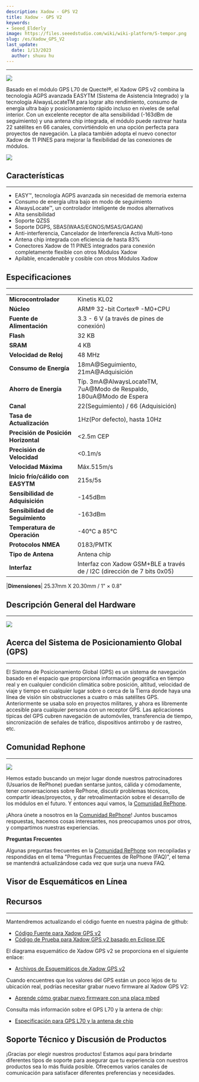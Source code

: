 ```yaml
---
description: Xadow - GPS V2
title: Xadow - GPS V2
keywords:
- Seeed_Elderly
image: https://files.seeedstudio.com/wiki/wiki-platform/S-tempor.png
slug: /es/Xadow_GPS_V2
last_update:
  date: 1/13/2023
  author: shuxu hu
---
```


---
![](https://files.seeedstudio.com/wiki/Xadow_GPS_V2/images/Xadow_GPS_v2.JPG)

Basado en el módulo GPS L70 de Quectel®, el Xadow GPS v2 combina la tecnología AGPS avanzada EASYTM (Sistema de Asistencia Integrado) y la tecnología AlwaysLocateTM para lograr alto rendimiento, consumo de energía ultra bajo y posicionamiento rápido incluso en niveles de señal interior. Con un excelente receptor de alta sensibilidad (-163dBm de seguimiento) y una antena chip integrada, el módulo puede rastrear hasta 22 satélites en 66 canales, convirtiéndolo en una opción perfecta para proyectos de navegación. La placa también adopta el nuevo conector Xadow de 11 PINES para mejorar la flexibilidad de las conexiones de módulos.

[![](https://files.seeedstudio.com/wiki/Xadow_GPS_V2/images/300px-Get_One_Now_Banner.png)](https://www.seeedstudio.com/Xadow-GPS-v2-p-2557.html)

## Características
---

- EASY™, tecnología AGPS avanzada sin necesidad de memoria externa
- Consumo de energía ultra bajo en modo de seguimiento
- AlwaysLocate™, un controlador inteligente de modos alternativos
- Alta sensibilidad
- Soporte QZSS
- Soporte DGPS, SBAS(WAAS/EGNOS/MSAS/GAGAN)
- Anti-interferencia, Cancelador de Interferencia Activa Multi-tono
- Antena chip integrada con eficiencia de hasta 83%
- Conectores Xadow de 11 PINES integrados para conexión completamente flexible con otros Módulos Xadow
- Apilable, encadenable y cosible con otros Módulos Xadow

## Especificaciones
---

|||
|---|---|
|**Microcontrolador**|	Kinetis KL02|
|**Núcleo**|	ARM® 32-bit Cortex® -M0+CPU|
|**Fuente de Alimentación**	|3.3 - 6 V (a través de pines de conexión)|
|**Flash**|	32 KB|
|**SRAM**|	4 KB|
|**Velocidad de Reloj**|	48 MHz|
|**Consumo de Energía**	|18mA@Seguimiento, 21mA@Adquisición|
|**Ahorro de Energía**|	Típ. 3mA@AlwaysLocateTM, 7uA@Modo de Respaldo, 180uA@Modo de Espera|
|**Canal**|	22(Seguimiento) / 66 (Adquisición)|
|**Tasa de Actualización**|	1Hz(Por defecto), hasta 10Hz|
|**Precisión de Posición Horizontal**|	&lt;2.5m CEP|
|**Precisión de Velocidad**|	&lt;0.1m/s|
|**Velocidad Máxima**|	Máx.515m/s|
|**Inicio frío/cálido con EASYTM**|215s/5s|
|**Sensibilidad de Adquisición**|-145dBm|
|**Sensibilidad de Seguimiento**|	-163dBm|
|**Temperatura de Operación**|-40℃ a 85℃|
|**Protocolos	NMEA**|0183/PMTK|
|**Tipo de Antena**|	Antena chip|
|**Interfaz**|	Interfaz con Xadow GSM+BLE a través de / I2C (dirección de 7 bits 0x05)|

|**Dimensiones**|	25.37mm X 20.30mm / 1" × 0.8"

## Descripción General del Hardware
---
![](https://files.seeedstudio.com/wiki/Xadow_GPS_V2/images/Xadow_GPS_v2.png)

## Acerca del Sistema de Posicionamiento Global (GPS)
---
El Sistema de Posicionamiento Global (GPS) es un sistema de navegación basado en el espacio que proporciona información geográfica en tiempo real y en cualquier condición climática sobre posición, altitud, velocidad de viaje y tiempo en cualquier lugar sobre o cerca de la Tierra donde haya una línea de visión sin obstrucciones a cuatro o más satélites GPS. Anteriormente se usaba solo en proyectos militares, y ahora es libremente accesible para cualquier persona con un receptor GPS. Las aplicaciones típicas del GPS cubren navegación de automóviles, transferencia de tiempo, sincronización de señales de tráfico, dispositivos antirrobo y de rastreo, etc.

## Comunidad Rephone
---
[![](https://files.seeedstudio.com/wiki/Xadow_GPS_V2/images/300px-RePhone_Community-2.png)](https://community.seeedstudio.com/discover.html?t=RePhone)

Hemos estado buscando un mejor lugar donde nuestros patrocinadores (Usuarios de RePhone) puedan sentarse juntos, cálida y cómodamente, tener conversaciones sobre RePhone, discutir problemas técnicos, compartir ideas/proyectos, y dar retroalimentación sobre el desarrollo de los módulos en el futuro. Y entonces aquí vamos, la [Comunidad RePhone](https://community.seeedstudio.com/discover.html?t=RePhone).

¡Ahora únete a nosotros en la [Comunidad RePhone](https://community.seeedstudio.com/discover.html?t=RePhone)! Juntos buscamos respuestas, hacemos cosas interesantes, nos preocupamos unos por otros, y compartimos nuestras experiencias.

**Preguntas Frecuentes**

Algunas preguntas frecuentes en la [Comunidad RePhone](https://community.seeedstudio.com/discover.html?t=RePhone) son recopiladas y respondidas en el tema "Preguntas Frecuentes de RePhone (FAQ)", el tema se mantendrá actualizándose cada vez que surja una nueva FAQ.


## Visor de Esquemáticos en Línea

<div className="altium-ecad-viewer" data-project-src="https://files.seeedstudio.com/wiki/Xadow_GPS_V2/resources/202000729_PCBA%3BXadow%20GPS%20v2.1_schemic%20file.zip" style={{borderRadius: '0px 0px 4px 4px', height: 500, borderStyle: 'solid', borderWidth: 1, borderColor: 'rgb(241, 241, 241)', overflow: 'hidden', maxWidth: 1280, maxHeight: 700, boxSizing: 'border-box'}}></div>


## Recursos
---
Mantendremos actualizando el código fuente en nuestra página de github:

- [Código Fuente para Xadow GPS v2](https://github.com/WayenWeng/Xadow_GPS_v2/)
- [Código de Prueba para Xadow GPS v2 basado en Eclipse IDE](https://github.com/WayenWeng/Xadow_GPS_v2_test/)

El diagrama esquemático de Xadow GPS v2 se proporciona en el siguiente enlace:

- [Archivos de Esquemáticos de Xadow GPS v2](https://files.seeedstudio.com/wiki/Xadow_GPS_V2/resources/202000729_PCBA%3BXadow%20GPS%20v2.1_schemic%20file.zip)

Cuando encuentres que los valores del GPS están un poco lejos de tu ubicación real, podrías necesitar grabar nuevo firmware al Xadow GPS V2:

- [Aprende cómo grabar nuevo firmware con una placa mbed](https://files.seeedstudio.com/wiki/Xadow_GPS_V2/resources/Burn_to_Xadow_modules.zip)

Consulta más información sobre el GPS L70 y la antena de chip:

- [Especificación para GPS L70 y la antena de chip](https://files.seeedstudio.com/wiki/Xadow_GPS_V2/resources/GPS_L70_%26_Chip_Antenna.rar)

## Soporte Técnico y Discusión de Productos

¡Gracias por elegir nuestros productos! Estamos aquí para brindarte diferentes tipos de soporte para asegurar que tu experiencia con nuestros productos sea lo más fluida posible. Ofrecemos varios canales de comunicación para satisfacer diferentes preferencias y necesidades.

<div class="button_tech_support_container">
<a href="https://forum.seeedstudio.com/" class="button_forum"></a> 
<a href="https://www.seeedstudio.com/contacts" class="button_email"></a>
</div>

<div class="button_tech_support_container">
<a href="https://discord.gg/eWkprNDMU7" class="button_discord"></a> 
<a href="https://github.com/Seeed-Studio/wiki-documents/discussions/69" class="button_discussion"></a>
</div>
